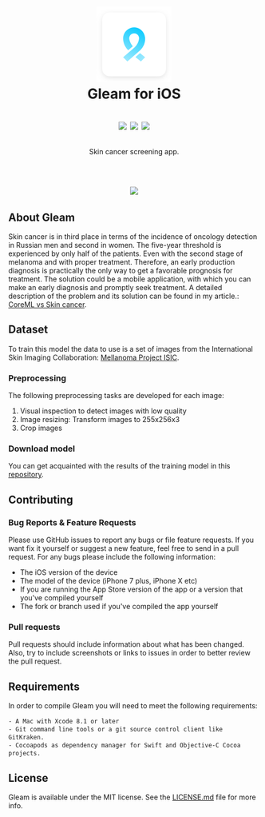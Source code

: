 <h1 align="center">
  <img src="Docs/Icon.png" width="150" alt="icon">
  <br>Gleam for iOS<br>
  <p align="center">
    <img src="https://img.shields.io/badge/Language-Swift-blue.svg">
    <a href="LICENSE.md"><img src="https://img.shields.io/badge/License-MIT-brightgreen.svg"></a>
    <img src="https://img.shields.io/badge/Event-VK Hackathon 2018-orange.svg">
  </p>
</h1>
<p align="center">Skin cancer screening app.</p>
<br><br>
<p align="center"><img src="Docs/Mockup.png" width="1000"></p>

## About Gleam

Skin cancer is in third place in terms of the incidence of oncology detection in Russian men and second in women. The five-year threshold is experienced by only half of the patients. Even with the second stage of melanoma and with proper treatment. Therefore, an early production diagnosis is practically the only way to get a favorable prognosis for treatment. The solution could be a mobile application, with which you can make an early diagnosis and promptly seek treatment. A detailed description of the problem and its solution can be found in my article.: [CoreML vs Skin cancer](http://cocoa-beans.ru/technology/coreml-protiv-raka-kozhi/).


## Dataset

To train this model the data to use is a set of images from the International Skin Imaging Collaboration: [Mellanoma Project ISIC](https://isic-archive.com).

### Preprocessing

The following preprocessing tasks are developed for each image:

1. Visual inspection to detect images with low quality
1. Image resizing: Transform images to 255x256x3
1. Crop images


### Download model

You can get acquainted with the results of the training model in this [repository](https://github.com/akarataev/gleam-model).


## Contributing

### Bug Reports & Feature Requests
Please use GitHub issues to report any bugs or file feature requests. If you want fix it yourself or suggest a new feature, feel free to send in a pull request.
For any bugs please include the following information:
- The iOS version of the device
- The model of the device (iPhone 7 plus, iPhone X etc)
- If you are running the App Store version of the app or a version that you've compiled yourself
- The fork or branch used if you've compiled the app yourself

### Pull requests

Pull requests should include information about what has been changed. Also, try to include screenshots or links to issues in order to better review the pull request.


## Requirements

In order to compile Gleam you will need to meet the following requirements:
```
- A Mac with Xcode 8.1 or later
- Git command line tools or a git source control client like GitKraken.
- Cocoapods as dependency manager for Swift and Objective-C Cocoa projects.
```


## License

Gleam is available under the MIT license. See the [LICENSE.md](LICENSE.md) file for more info.
